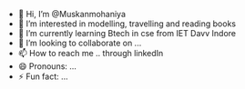 - 👋 Hi, I’m @Muskanmohaniya
- 👀 I’m interested in modelling, travelling and reading books 
- 🌱 I’m currently learning Btech in cse from IET Davv Indore 
- 💞️ I’m looking to collaborate on ...
- 📫 How to reach me .. through linkedIn 
- 😄 Pronouns: ...
- ⚡ Fun fact: ...

<!---
Muskanmohaniya/Muskanmohaniya is a ✨ special ✨ repository because its `README.md` (this file) appears on your GitHub profile.
You can click the Preview link to take a look at your changes.
--->
